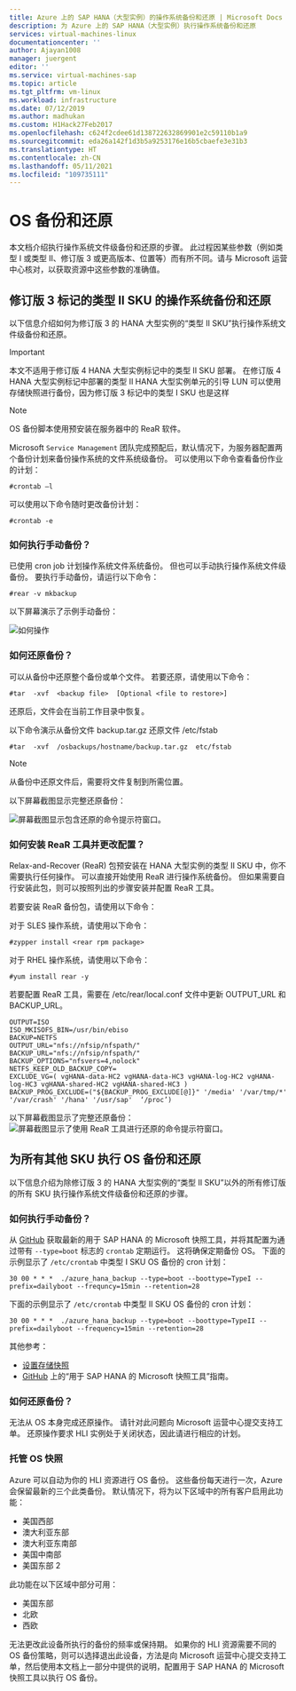 ```yaml
---
title: Azure 上的 SAP HANA（大型实例）的操作系统备份和还原 | Microsoft Docs
description: 为 Azure 上的 SAP HANA（大型实例）执行操作系统备份和还原
services: virtual-machines-linux
documentationcenter: ''
author: Ajayan1008
manager: juergent
editor: ''
ms.service: virtual-machines-sap
ms.topic: article
ms.tgt_pltfrm: vm-linux
ms.workload: infrastructure
ms.date: 07/12/2019
ms.author: madhukan
ms.custom: H1Hack27Feb2017
ms.openlocfilehash: c624f2cdee61d138722632869901e2c59110b1a9
ms.sourcegitcommit: eda26a142f1d3b5a9253176e16b5cbaefe3e31b3
ms.translationtype: HT
ms.contentlocale: zh-CN
ms.lasthandoff: 05/11/2021
ms.locfileid: "109735111"
---
```

# <a name="os-backup-and-restore"></a>OS 备份和还原

本文档介绍执行操作系统文件级备份和还原的步骤。 此过程因某些参数（例如类型 I 或类型 II、修订版 3 或更高版本、位置等）而有所不同。请与 Microsoft 运营中心核对，以获取资源中这些参数的准确值。

## <a name="os-backup-and-restore-for-type-ii-skus-of-revision-3-stamps"></a>修订版 3 标记的类型 II SKU 的操作系统备份和还原

以下信息介绍如何为修订版 3 的 HANA 大型实例的“类型 II SKU”执行操作系统文件级备份和还原。

>[!Important]
> 本文不适用于修订版 4 HANA 大型实例标记中的类型 II SKU 部署。 在修订版 4 HANA 大型实例标记中部署的类型 II HANA 大型实例单元的引导 LUN 可以使用存储快照进行备份，因为修订版 3 标记中的类型 I SKU 也是这样


>[!NOTE]
>OS 备份脚本使用预安装在服务器中的 ReaR 软件。  

Microsoft `Service Management` 团队完成预配后，默认情况下，为服务器配置两个备份计划来备份操作系统的文件系统级备份。 可以使用以下命令查看备份作业的计划：
```
#crontab –l
```
可以使用以下命令随时更改备份计划：
```
#crontab -e
```
### <a name="how-to-take-a-manual-backup"></a>如何执行手动备份？

已使用 cron job 计划操作系统文件系统备份。 但也可以手动执行操作系统文件级备份。 要执行手动备份，请运行以下命令：

```
#rear -v mkbackup
```
以下屏幕演示了示例手动备份：

![如何操作](media/HowToHLI/OSBackupTypeIISKUs/HowtoTakeManualBackup.PNG)


### <a name="how-to-restore-a-backup"></a>如何还原备份？

可以从备份中还原整个备份或单个文件。 若要还原，请使用以下命令：

```
#tar  -xvf  <backup file>  [Optional <file to restore>]
```
还原后，文件会在当前工作目录中恢复。

以下命令演示从备份文件 backup.tar.gz 还原文件 /etc/fstab
```
#tar  -xvf  /osbackups/hostname/backup.tar.gz  etc/fstab 
```
>[!NOTE] 
>从备份中还原文件后，需要将文件复制到所需位置。

以下屏幕截图显示完整还原备份：

![屏幕截图显示包含还原的命令提示符窗口。](media/HowToHLI/OSBackupTypeIISKUs/HowtoRestoreaBackup.PNG)

### <a name="how-to-install-the-rear-tool-and-change-the-configuration"></a>如何安装 ReaR 工具并更改配置？ 

Relax-and-Recover (ReaR) 包预安装在 HANA 大型实例的类型 II SKU 中，你不需要执行任何操作。 可以直接开始使用 ReaR 进行操作系统备份。
但如果需要自行安装此包，则可以按照列出的步骤安装并配置 ReaR 工具。

若要安装 ReaR 备份包，请使用以下命令：

对于 SLES 操作系统，请使用以下命令：
```
#zypper install <rear rpm package>
```
对于 RHEL 操作系统，请使用以下命令： 
```
#yum install rear -y
```
若要配置 ReaR 工具，需要在 /etc/rear/local.conf 文件中更新 OUTPUT_URL 和 BACKUP_URL。
```
OUTPUT=ISO
ISO_MKISOFS_BIN=/usr/bin/ebiso
BACKUP=NETFS
OUTPUT_URL="nfs://nfsip/nfspath/"
BACKUP_URL="nfs://nfsip/nfspath/"
BACKUP_OPTIONS="nfsvers=4,nolock"
NETFS_KEEP_OLD_BACKUP_COPY=
EXCLUDE_VG=( vgHANA-data-HC2 vgHANA-data-HC3 vgHANA-log-HC2 vgHANA-log-HC3 vgHANA-shared-HC2 vgHANA-shared-HC3 )
BACKUP_PROG_EXCLUDE=("${BACKUP_PROG_EXCLUDE[@]}" '/media' '/var/tmp/*' '/var/crash' '/hana' '/usr/sap'  ‘/proc’)
```

以下屏幕截图显示了完整还原备份：![屏幕截图显示了使用 ReaR 工具进行还原的命令提示符窗口。](media/HowToHLI/OSBackupTypeIISKUs/RearToolConfiguration.PNG)


## <a name="os-backup-and-restore-for-all-other-skus"></a>为所有其他 SKU 执行 OS 备份和还原

以下信息介绍为除修订版 3 的 HANA 大型实例的“类型 II SKU”以外的所有修订版的所有 SKU 执行操作系统文件级备份和还原的步骤。

### <a name="how-to-take-a-manual-backup"></a>如何执行手动备份？

从 [GitHub](https://github.com/Azure/hana-large-instances-self-service-scripts/blob/master/latest/release.md) 获取最新的用于 SAP HANA 的 Microsoft 快照工具，并将其配置为通过带有 `--type=boot` 标志的 `crontab` 定期运行。 这将确保定期备份 OS。 下面的示例显示了 `/etc/crontab` 中类型 I SKU OS 备份的 cron 计划：

```
30 00 * * *  ./azure_hana_backup --type=boot --boottype=TypeI --prefix=dailyboot --frequncy=15min --retention=28
```

下面的示例显示了 `/etc/crontab` 中类型 II SKU OS 备份的 cron 计划：

```
30 00 * * *  ./azure_hana_backup --type=boot --boottype=TypeII --prefix=dailyboot --frequency=15min --retention=28
```

其他参考：
- [设置存储快照](hana-backup-restore.md#set-up-storage-snapshots)
- [GitHub](https://github.com/Azure/hana-large-instances-self-service-scripts/blob/master/latest/release.md) 上的“用于 SAP HANA 的 Microsoft 快照工具”指南。

### <a name="how-to-restore-a-backup"></a>如何还原备份？

无法从 OS 本身完成还原操作。 请针对此问题向 Microsoft 运营中心提交支持工单。 还原操作要求 HLI 实例处于关闭状态，因此请进行相应的计划。

### <a name="managed-os-snapshots"></a>托管 OS 快照

Azure 可以自动为你的 HLI 资源进行 OS 备份。 这些备份每天进行一次，Azure 会保留最新的三个此类备份。 默认情况下，将为以下区域中的所有客户启用此功能：
- 美国西部
- 澳大利亚东部
- 澳大利亚东南部
- 美国中南部
- 美国东部 2

此功能在以下区域中部分可用：
- 美国东部
- 北欧
- 西欧

无法更改此设备所执行的备份的频率或保持期。 如果你的 HLI 资源需要不同的 OS 备份策略，则可以选择退出此设备，方法是向 Microsoft 运营中心提交支持工单，然后使用本文档上一部分中提供的说明，配置用于 SAP HANA 的 Microsoft 快照工具以执行 OS 备份。